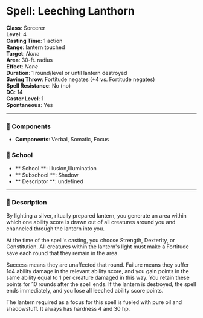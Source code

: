 
# Spell: Leeching Lanthorn
**Class**: Sorcerer  
**Level**: 4  
**Casting Time**: 1 action  
**Range**: lantern touched  
**Target**: _None_  
**Area**: 30-ft. radius  
**Effect**: _None_  
**Duration**: 1 round/level or until lantern destroyed  
**Saving Throw**: Fortitude negates (+4 vs. Fortitude negates)  
**Spell Resistance**: No (no)  
**DC**: 14  
**Caster Level**: 1  
**Spontaneous**: Yes

---

### 🔮 Components
- **Components**: Verbal, Somatic, Focus

### 🏫 School
- ** School **: Illusion,Illumination
- ** Subschool **: Shadow
- ** Descriptor **: undefined
---

### 📜 Description
By lighting a silver, ritually prepared lantern, you generate an area within which one ability score is drawn out of all creatures around you and channeled through the lantern into you.

At the time of the spell's casting, you choose Strength, Dexterity, or Constitution. All creatures within the lantern's light must make a Fortitude save each round that they remain in the area.

Success means they are unaffected that round. Failure means they suffer 1d4 ability damage in the relevant ability score, and you gain points in the same ability equal to 1 per creature damaged in this way. You retain these points for 10 rounds after the spell ends. If the lantern is destroyed, the spell ends immediately, and you lose all leeched ability score points.

The lantern required as a focus for this spell is fueled with pure oil and shadowstuff. It always has hardness 4 and 30 hp.
